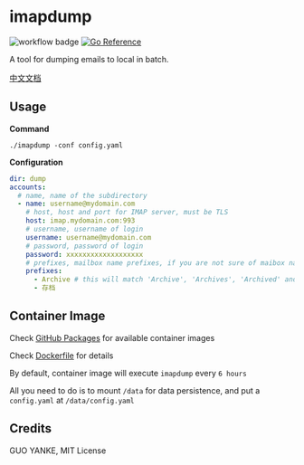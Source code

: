 # imapdump

![workflow badge](https://github.com/yankeguo/imapdump/actions/workflows/go.yml/badge.svg) [![Go Reference](https://pkg.go.dev/badge/github.com/yankeguo/imapdump.svg)](https://pkg.go.dev/github.com/yankeguo/imapdump)

A tool for dumping emails to local in batch.

[中文文档](README.zh.md)

## Usage

**Command**

```
./imapdump -conf config.yaml
```

**Configuration**

```yaml
dir: dump
accounts:
  # name, name of the subdirectory
  - name: username@mydomain.com
    # host, host and port for IMAP server, must be TLS
    host: imap.mydomain.com:993
    # username, username of login
    username: username@mydomain.com
    # password, password of login
    password: xxxxxxxxxxxxxxxxxxx
    # prefixes, mailbox name prefixes, if you are not sure of maibox names, you can check the log
    prefixes:
      - Archive # this will match 'Archive', 'Archives', 'Archived' and 'Archives/2022' etc
      - 存档
```

## Container Image

Check [GitHub Packages](https://github.com/yankeguo/imapdump/pkgs/container/imapdump) for available container images

Check [Dockerfile](Dockerfile) for details

By default, container image will execute `imapdump` every `6 hours`

All you need to do is to mount `/data` for data persistence, and put a `config.yaml` at `/data/config.yaml`

## Credits

GUO YANKE, MIT License
